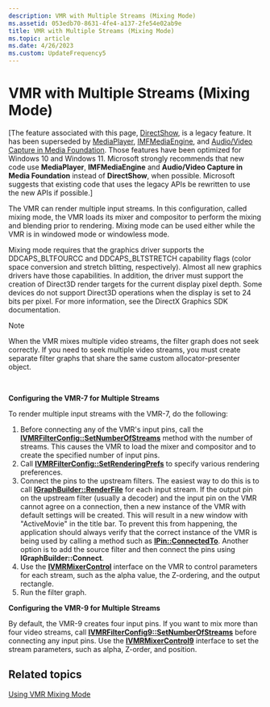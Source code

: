 ```yaml
---
description: VMR with Multiple Streams (Mixing Mode)
ms.assetid: 053edb70-8631-4fe4-a137-2fe54e02ab9e
title: VMR with Multiple Streams (Mixing Mode)
ms.topic: article
ms.date: 4/26/2023
ms.custom: UpdateFrequency5
---
```


# VMR with Multiple Streams (Mixing Mode)

\[The feature associated with this page, [DirectShow](/windows/win32/directshow/directshow), is a legacy feature. It has been superseded by [MediaPlayer](/uwp/api/Windows.Media.Playback.MediaPlayer), [IMFMediaEngine](/windows/win32/api/mfmediaengine/nn-mfmediaengine-imfmediaengine), and [Audio/Video Capture in Media Foundation](windows/win32/medfound/audio-video-capture-in-media-foundation). Those features have been optimized for Windows 10 and Windows 11. Microsoft strongly recommends that new code use **MediaPlayer**, **IMFMediaEngine** and **Audio/Video Capture in Media Foundation** instead of **DirectShow**, when possible. Microsoft suggests that existing code that uses the legacy APIs be rewritten to use the new APIs if possible.\]

The VMR can render multiple input streams. In this configuration, called mixing mode, the VMR loads its mixer and compositor to perform the mixing and blending prior to rendering. Mixing mode can be used either while the VMR is in windowed mode or windowless mode.

Mixing mode requires that the graphics driver supports the DDCAPS\_BLTFOURCC and DDCAPS\_BLTSTRETCH capability flags (color space conversion and stretch blitting, respectively). Almost all new graphics drivers have those capabilities. In addition, the driver must support the creation of Direct3D render targets for the current display pixel depth. Some devices do not support Direct3D operations when the display is set to 24 bits per pixel. For more information, see the DirectX Graphics SDK documentation.

> [!Note]  
> When the VMR mixes multiple video streams, the filter graph does not seek correctly. If you need to seek multiple video streams, you must create separate filter graphs that share the same custom allocator-presenter object.

 

**Configuring the VMR-7 for Multiple Streams**

To render multiple input streams with the VMR-7, do the following:

1.  Before connecting any of the VMR's input pins, call the [**IVMRFilterConfig::SetNumberOfStreams**](/windows/desktop/api/Strmif/nf-strmif-ivmrfilterconfig-setnumberofstreams) method with the number of streams. This causes the VMR to load the mixer and compositor and to create the specified number of input pins.
2.  Call [**IVMRFilterConfig::SetRenderingPrefs**](/windows/desktop/api/Strmif/nf-strmif-ivmrfilterconfig-setrenderingprefs) to specify various rendering preferences.
3.  Connect the pins to the upstream filters. The easiest way to do this is to call [**IGraphBuilder::RenderFile**](/windows/desktop/api/Strmif/nf-strmif-igraphbuilder-renderfile) for each input stream. If the output pin on the upstream filter (usually a decoder) and the input pin on the VMR cannot agree on a connection, then a new instance of the VMR with default settings will be created. This will result in a new window with "ActiveMovie" in the title bar. To prevent this from happening, the application should always verify that the correct instance of the VMR is being used by calling a method such as [**IPin::ConnectedTo**](/windows/desktop/api/Strmif/nf-strmif-ipin-connectedto). Another option is to add the source filter and then connect the pins using **IGraphBuilder::Connect**.
4.  Use the [**IVMRMixerControl**](/windows/desktop/api/Strmif/nn-strmif-ivmrmixercontrol) interface on the VMR to control parameters for each stream, such as the alpha value, the Z-ordering, and the output rectangle.
5.  Run the filter graph.

**Configuring the VMR-9 for Multiple Streams**

By default, the VMR-9 creates four input pins. If you want to mix more than four video streams, call [**IVMRFilterConfig9::SetNumberOfStreams**](/previous-versions/windows/desktop/api/Vmr9/nf-vmr9-ivmrfilterconfig9-setnumberofstreams) before connecting any input pins. Use the [**IVMRMixerControl9**](/previous-versions/windows/desktop/api/Vmr9/nn-vmr9-ivmrmixercontrol9) interface to set the stream parameters, such as alpha, Z-order, and position.

## Related topics

<dl> <dt>

[Using VMR Mixing Mode](using-vmr-mixing-mode.md)
</dt> </dl>

 

 



